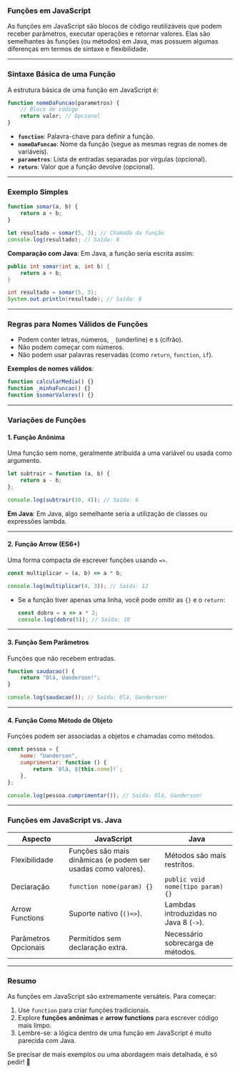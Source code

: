 ### **Funções em JavaScript**

As funções em JavaScript são blocos de código reutilizáveis que podem receber parâmetros, executar operações e retornar valores. Elas são semelhantes às funções (ou métodos) em Java, mas possuem algumas diferenças em termos de sintaxe e flexibilidade.

---

### **Sintaxe Básica de uma Função**

A estrutura básica de uma função em JavaScript é:

```javascript
function nomeDaFuncao(parametros) {
    // Bloco de código
    return valor; // Opcional
}
```

- **`function`**: Palavra-chave para definir a função.
- **`nomeDaFuncao`**: Nome da função (segue as mesmas regras de nomes de variáveis).
- **`parametros`**: Lista de entradas separadas por vírgulas (opcional).
- **`return`**: Valor que a função devolve (opcional).

---

### **Exemplo Simples**

```javascript
function somar(a, b) {
    return a + b;
}

let resultado = somar(5, 3); // Chamada da função
console.log(resultado); // Saída: 8
```

**Comparação com Java**:
Em Java, a função seria escrita assim:

```java
public int somar(int a, int b) {
    return a + b;
}

int resultado = somar(5, 3);
System.out.println(resultado); // Saída: 8
```

---

### **Regras para Nomes Válidos de Funções**

- Podem conter letras, números, `_` (underline) e `$` (cifrão).
- Não podem começar com números.
- Não podem usar palavras reservadas (como `return`, `function`, `if`).

**Exemplos de nomes válidos**:

```javascript
function calcularMedia() {}
function _minhaFuncao() {}
function $somarValores() {}
```

---

### **Variações de Funções**

#### **1. Função Anônima**

Uma função sem nome, geralmente atribuída a uma variável ou usada como argumento.

```javascript
let subtrair = function (a, b) {
    return a - b;
};

console.log(subtrair(10, 4)); // Saída: 6
```

**Em Java**:
Em Java, algo semelhante seria a utilização de classes ou expressões lambda.

---

#### **2. Função Arrow (ES6+)**

Uma forma compacta de escrever funções usando `=>`.

```javascript
const multiplicar = (a, b) => a * b;

console.log(multiplicar(4, 3)); // Saída: 12
```

- Se a função tiver apenas uma linha, você pode omitir as `{}` e o `return`:

  ```javascript
  const dobro = x => x * 2;
  console.log(dobro(5)); // Saída: 10
  ```

---

#### **3. Função Sem Parâmetros**

Funções que não recebem entradas.

```javascript
function saudacao() {
    return "Olá, Uanderson!";
}

console.log(saudacao()); // Saída: Olá, Uanderson!
```

---

#### **4. Função Como Método de Objeto**

Funções podem ser associadas a objetos e chamadas como métodos.

```javascript
const pessoa = {
    nome: "Uanderson",
    cumprimentar: function () {
        return `Olá, ${this.nome}!`;
    },
};

console.log(pessoa.cumprimentar()); // Saída: Olá, Uanderson!
```

---

### **Funções em JavaScript vs. Java**

| Aspecto             | JavaScript                              | Java                                    |
|---------------------|------------------------------------------|----------------------------------------|
| Flexibilidade       | Funções são mais dinâmicas (e podem ser usadas como valores). | Métodos são mais restritos.            |
| Declaração          | `function nome(param) {}`               | `public void nome(tipo param) {}`      |
| Arrow Functions     | Suporte nativo (`()=>`).                | Lambdas introduzidas no Java 8 (`->`). |
| Parâmetros Opcionais| Permitidos sem declaração extra.         | Necessário sobrecarga de métodos.      |

---

### **Resumo**

As funções em JavaScript são extremamente versáteis. Para começar:

1. Use `function` para criar funções tradicionais.
2. Explore **funções anônimas** e **arrow functions** para escrever código mais limpo.
3. Lembre-se: a lógica dentro de uma função em JavaScript é muito parecida com Java.

Se precisar de mais exemplos ou uma abordagem mais detalhada, é só pedir! 🚀
